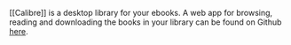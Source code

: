 [[Calibre]] is a desktop library for your ebooks. A web app for browsing, reading and downloading the books in your library can be found on Github [here](https://github.com/janeczku/calibre-web).

